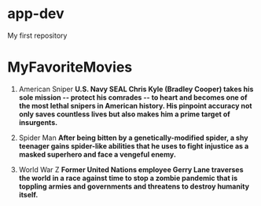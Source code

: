 # app-dev
My first repository
# MyFavoriteMovies
 1. American Sniper
    **U.S. Navy SEAL Chris Kyle (Bradley Cooper) takes his sole mission -- protect his comrades -- to heart and becomes one of the most lethal snipers in American history. His pinpoint accuracy not only saves countless lives but also makes him a prime target of insurgents.**

 3. Spider Man
    **After being bitten by a genetically-modified spider, a shy teenager gains spider-like abilities that he uses to fight injustice as a masked superhero and face a vengeful enemy.**

 4. World War Z
    **Former United Nations employee Gerry Lane traverses the world in a race against time to stop a zombie pandemic that is toppling armies and governments and threatens to destroy humanity itself.**
